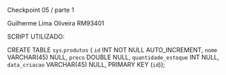 Checkpoint 05 / parte 1 

Guilherme Lima Oliveira RM93401

SCRIPT UTILIZADO: 

CREATE TABLE `sys`.`produtos` (
  `id` INT NOT NULL AUTO_INCREMENT,
  `nome` VARCHAR(45) NULL,
  `preco` DOUBLE NULL,
  `quantidade_estoque` INT NULL,
  `data_criacao` VARCHAR(45) NULL,
  PRIMARY KEY (`id`));
